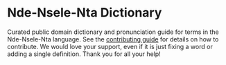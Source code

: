 
# Nde-Nsele-Nta Dictionary

Curated public domain dictionary and pronunciation guide for terms in the Nde-Nsele-Nta language. See the [contributing guide](https://github.com/drumworkteam/term/blob/make/.github/contributing.md) for details on how to contribute. We would love your support, even if it is just fixing a word or adding a single definition. Thank you for all your help!